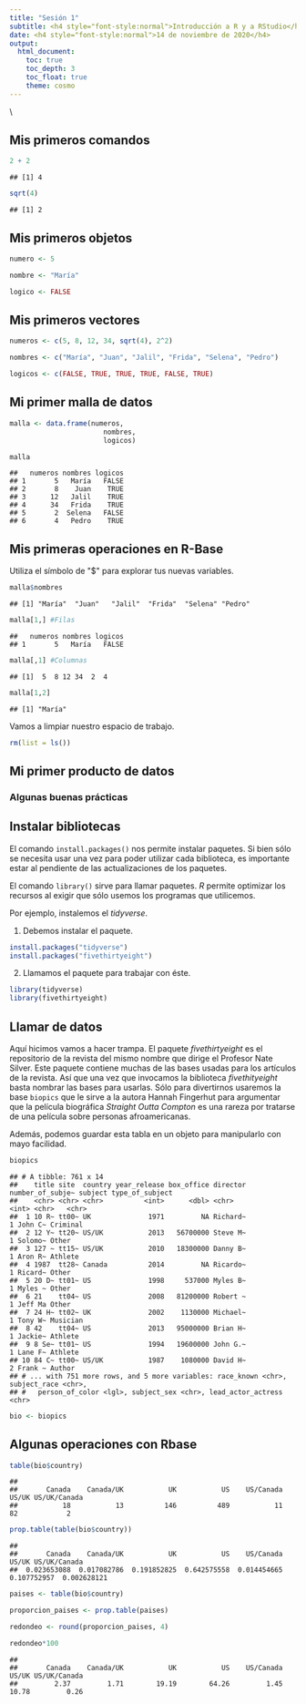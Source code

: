 ```yaml
---
title: "Sesión 1"
subtitle: <h4 style="font-style:normal">Introducción a R y a RStudio</h4>
date: <h4 style="font-style:normal">14 de noviembre de 2020</h4>
output: 
  html_document:
    toc: true
    toc_depth: 3
    toc_float: true
    theme: cosmo
---
```



<style>
p.comment {
background-color: #DBDBDB;
padding: 10px;
border: 1px solid black;
margin-left: 25px;
border-radius: 5px;
font-style: italic;
}

.figure {
   margin-top: 20px;
   margin-bottom: 20px;
}

h1.title {
  font-weight: bold;
  font-family: Arial;  
}

h2.title {
  font-family: Arial;  
}

</style>


<style type="text/css">
#TOC {
  font-size: 13px;
  font-family: Arial;
}
</style>

\



## Mis primeros comandos 


```r
2 + 2
```

```
## [1] 4
```

```r
sqrt(4)
```

```
## [1] 2
```

## Mis primeros objetos


```r
numero <- 5

nombre <- "María"

logico <- FALSE
```


## Mis primeros vectores


```r
numeros <- c(5, 8, 12, 34, sqrt(4), 2^2)

nombres <- c("María", "Juan", "Jalil", "Frida", "Selena", "Pedro")

logicos <- c(FALSE, TRUE, TRUE, TRUE, FALSE, TRUE)
```

## Mi primer malla de datos


```r
malla <- data.frame(numeros,
                       nombres,
                       logicos)

malla
```

```
##   numeros nombres logicos
## 1       5   María   FALSE
## 2       8    Juan    TRUE
## 3      12   Jalil    TRUE
## 4      34   Frida    TRUE
## 5       2  Selena   FALSE
## 6       4   Pedro    TRUE
```


## Mis primeras operaciones en R-Base

Utiliza el símbolo de "$" para explorar tus nuevas variables.


```r
malla$nombres
```

```
## [1] "María"  "Juan"   "Jalil"  "Frida"  "Selena" "Pedro"
```

```r
malla[1,] #Filas
```

```
##   numeros nombres logicos
## 1       5   María   FALSE
```

```r
malla[,1] #Columnas
```

```
## [1]  5  8 12 34  2  4
```

```r
malla[1,2]
```

```
## [1] "María"
```


Vamos a limpiar nuestro espacio de trabajo.


```r
rm(list = ls())
```

## Mi primer producto de datos

### Algunas buenas prácticas

## Instalar bibliotecas

El comando `install.packages()` nos permite instalar paquetes. Si bien sólo se necesita usar una vez para poder utilizar cada biblioteca, es importante estar al pendiente de las actualizaciones de los paquetes.

El comando `library()` sirve para llamar paquetes. *R* permite optimizar los recursos al exigir que sólo usemos los programas que utilicemos.

Por ejemplo, instalemos el *tidyverse*.

1. Debemos instalar el paquete.


```r
install.packages("tidyverse")
install.packages("fivethirtyeight")
```

2. Llamamos el paquete para trabajar con éste.


```r
library(tidyverse)
library(fivethirtyeight)
```

## Llamar de datos

Aquí hicimos vamos a hacer trampa. El paquete *fivethirtyeight* es el repositorio de la revista del mismo nombre que dirige el Profesor Nate Silver. Este paquete contiene muchas de las bases usadas para los artículos de la revista. Así que una vez que invocamos la biblioteca *fivethityeight* basta nombrar las bases para usarlas. Sólo para divertirnos usaremos la base `biopics` que le sirve a la autora Hannah Fingerhut para argumentar que la película biográfica *Straight Outta Compton* es una rareza por tratarse de una película sobre personas afroamericanas.

Además, podemos guardar esta tabla en un objeto para manipularlo con mayo facilidad.


```r
biopics
```

```
## # A tibble: 761 x 14
##    title site  country year_release box_office director number_of_subje~ subject type_of_subject
##    <chr> <chr> <chr>          <int>      <dbl> <chr>               <int> <chr>   <chr>          
##  1 10 R~ tt00~ UK              1971         NA Richard~                1 John C~ Criminal       
##  2 12 Y~ tt20~ US/UK           2013   56700000 Steve M~                1 Solomo~ Other          
##  3 127 ~ tt15~ US/UK           2010   18300000 Danny B~                1 Aron R~ Athlete        
##  4 1987  tt28~ Canada          2014         NA Ricardo~                1 Ricard~ Other          
##  5 20 D~ tt01~ US              1998     537000 Myles B~                1 Myles ~ Other          
##  6 21    tt04~ US              2008   81200000 Robert ~                1 Jeff Ma Other          
##  7 24 H~ tt02~ UK              2002    1130000 Michael~                1 Tony W~ Musician       
##  8 42    tt04~ US              2013   95000000 Brian H~                1 Jackie~ Athlete        
##  9 8 Se~ tt01~ US              1994   19600000 John G.~                1 Lane F~ Athlete        
## 10 84 C~ tt00~ US/UK           1987    1080000 David H~                2 Frank ~ Author         
## # ... with 751 more rows, and 5 more variables: race_known <chr>, subject_race <chr>,
## #   person_of_color <lgl>, subject_sex <chr>, lead_actor_actress <chr>
```

```r
bio <- biopics
```


## Algunas operaciones con Rbase


```r
table(bio$country)
```

```
## 
##       Canada    Canada/UK           UK           US    US/Canada        US/UK US/UK/Canada 
##           18           13          146          489           11           82            2
```

```r
prop.table(table(bio$country))
```

```
## 
##       Canada    Canada/UK           UK           US    US/Canada        US/UK US/UK/Canada 
##  0.023653088  0.017082786  0.191852825  0.642575558  0.014454665  0.107752957  0.002628121
```

```r
paises <- table(bio$country)

proporcion_paises <- prop.table(paises)

redondeo <- round(proporcion_paises, 4)

redondeo*100
```

```
## 
##       Canada    Canada/UK           UK           US    US/Canada        US/UK US/UK/Canada 
##         2.37         1.71        19.19        64.26         1.45        10.78         0.26
```

